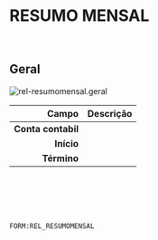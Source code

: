 # RESUMO MENSAL
<br>

## Geral
![rel-resumomensal.geral](https://raw.githubusercontent.com/netforcews/docs-erp/master/geral/imagens/rel-resumomensal.geral.png)

Campo | Descrição
--:|---
**Conta contabil** | 
**Início** | 
**Término** | 
<br>
<br>
<br>
<br>

```FORM:REL_RESUMOMENSAL```
